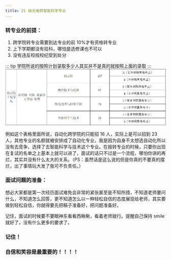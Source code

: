```yaml
---
title: 21 级光电转智能科学专业
---
```


### 转专业的前提：

1. 跨学院转专业需要到达专业的前 10%才有资格转专业
2. 上下学期都没有挂科，哪怕是选修课也不可以
3. 没有违反校规校纪受到处分

::: tip
学院所说的按照计划录取多少人其实并不是真的就按照上面的录取
:::
![img.png](./1.png)

例如这个表格里面所说，自动化跨学院的只能招 16 人，实际上是可以招到 23 人，其他专业的名额就被安排成了自动化专业，我是因为自身不太想选自动化所以没有去竞争，选择了去智能科学与技术这个专业。在报转专业的时候，只要你出现在复试的名单之上基本上就可以进了，面试的话只不过是一个流程，哪怕你讲的再烂，其实并没有什么太大的关系。（PS：虽然话是这么说的但是你真的不要真的摆烂，出了事情玩大发了我可不负责任。）

### 面试问题的准备：

想必大家都是第一次经历面试难免会非常的紧张甚至是不知所措，不知道老师要问什么，不知道怎么回答，更不知道怎么以一种轻松自信的态度展现给老师，其实要做到轻松自信，你就得要先把稿子准备好，把问题准备好。

记住，面试的时候要不要眼神东看看西瞅瞅，看着老师就行。提醒自己保持 smile 就好了，没有什么更多的要求了。

### 记住！

### 自信和笑容是最重要的！！！！
